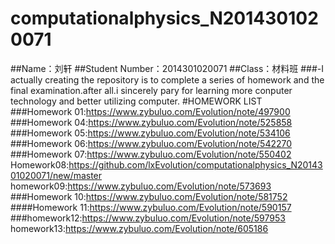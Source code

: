 # computationalphysics_N2014301020071
##Name：刘轩
##Student Number：2014301020071
##Class：材料班
###-I actually creating the repository is to complete a series of homework and the final examination.after all.i sincerely pary for learning more conputer technology and better utilizing computer.
#HOMEWORK LIST
###Homework 01:https://www.zybuluo.com/Evolution/note/497900
###Homework 04:https://www.zybuluo.com/Evolution/note/525858
###Homework 05:https://www.zybuluo.com/Evolution/note/534106
###Homework 06:https://www.zybuluo.com/Evolution/note/542270
###Homework 07:https://www.zybuluo.com/Evolution/note/550402
Homework08:https://github.com/lxEvolution/computationalphysics_N2014301020071/new/master
homework09:https://www.zybuluo.com/Evolution/note/573693
###Homework 10:https://www.zybuluo.com/Evolution/note/581752
####Homework 11:https://www.zybuluo.com/Evolution/note/590157
###homework12:https://www.zybuluo.com/Evolution/note/597953
homework13:https://www.zybuluo.com/Evolution/note/605186
